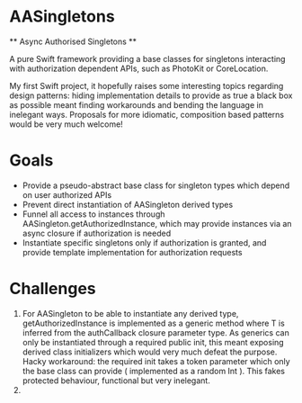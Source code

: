 # AASingletons
** Async Authorised Singletons **

A pure Swift framework providing a base classes for singletons interacting with authorization dependent APIs, such as PhotoKit or CoreLocation.

My first Swift project, it hopefully raises some interesting topics regarding design patterns: hiding implementation details to provide as true a black box as possible meant finding workarounds and bending the language in inelegant ways. Proposals for more idiomatic, composition based patterns would be very much welcome!

# Goals

* Provide a pseudo-abstract base class for singleton types which depend on user authorized APIs
* Prevent direct instantiation of AASingleton derived types
* Funnel all access to instances through AASingleton.getAuthorizedInstance, which may provide instances via an async closure if authorization is needed
* Instantiate specific singletons only if authorization is granted, and provide template implementation for authorization requests

# Challenges

1. For AASingleton to be able to instantiate any derived type, getAuthorizedInstance is implemented as a generic method where T is inferred from the authCallback closure parameter type. As generics can only be instantiated through a required public init, this meant exposing derived class initializers which would very much defeat the purpose. Hacky workaround: the required init takes a token parameter which only the base class can provide ( implemented as a random Int ). This fakes protected behaviour, functional but very inelegant.
2. 
